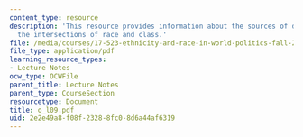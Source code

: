 ```yaml
---
content_type: resource
description: 'This resource provides information about the sources of discontent:
  the intersections of race and class.'
file: /media/courses/17-523-ethnicity-and-race-in-world-politics-fall-2005/2e2e49a8f08f23288fc08d6a44af6319_o_l09.pdf
file_type: application/pdf
learning_resource_types:
- Lecture Notes
ocw_type: OCWFile
parent_title: Lecture Notes
parent_type: CourseSection
resourcetype: Document
title: o_l09.pdf
uid: 2e2e49a8-f08f-2328-8fc0-8d6a44af6319
---
```

